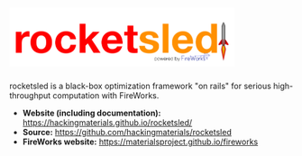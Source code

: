 # <img alt="rocketsled" src="docs_rst/_static/rsfw.png" width="400">

rocketsled is a black-box optimization framework "on rails" for serious high-throughput computation with FireWorks.

- **Website (including documentation):** https://hackingmaterials.github.io/rocketsled/
- **Source:** https://github.com/hackingmaterials/rocketsled
- **FireWorks website:** https://materialsproject.github.io/fireworks